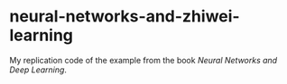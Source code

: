 # neural-networks-and-zhiwei-learning

My replication code of the example from the book *Neural Networks and Deep Learning*. 
